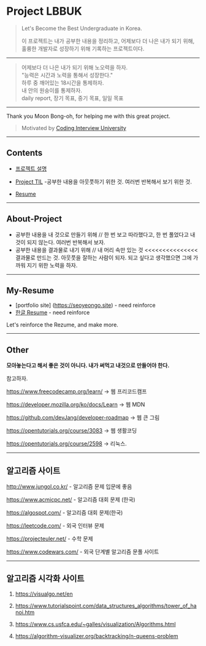 # Project LBBUK
 > Let's Become the Best Undergraduate in Korea.
 > 
 > 이 프로젝트는 내가 공부한 내용을 정리하고, 어제보다 더 나은 내가 되기 위해, 훌륭한 개발자로 성장하기 위해 기록하는 프로젝트이다.
 
 ---
 
 > 어제보다 더 나은 내가 되기 위해 노오력을 하자.                         
 > "능력은 시간과 노력을 통해서 성장한다."                         
 > 하루 중 깨어있는 18시간을 통제하자.                         
 > 내 안의 원숭이를 통제하자.                         
 > daily report, 장기 목표, 중기 목표, 일일 목표                         
 
---

Thank you Moon Bong-oh, for helping me with this great project.

> Motivated by [Coding Interview University](https://github.com/jwasham/coding-interview-university/blob/master/translations/README-ko.md)  

---
## Contents
* [프로젝트 설명](#About-Project)

* [Project TIL](https://github.com/seoyeongo/project-TIL) -공부한 내용을 아웃풋하기 위한 것. 여러번 반복해서 보기 위한 것.

* [Resume](#My-Resume)
---
## About-Project
+ 공부한 내용을 내 것으로 만들기 위해
                    // 한 번 보고 따라했다고, 한 번 풀었다고 내 것이 되지 않는다. 여러번 반복해서 보자.
+ 공부한 내용을 결과물로 내기 위해
                   // 내 머리 속만 있는 것 <<<<<<<<<<<<<<< 결과물로 만드는 것. 아웃풋을 잘하는 사람이 되자. 되고 싶다고 생각했으면 그에 가까워 지기 위한 노력을 하자.

---

## My-Resume

* [portfolio site] (https://seoyeongo.site)  - need reinforce
* [한글 Resume](/Resume/Resume.pdf) - need reinforce

Let's reinforce the Rezume, and make more.

---

## Other 
**모아놓는다고 해서 좋은 것이 아니다. 내가 써먹고 내것으로 만들어야 한다.**

참고하자.

https://www.freecodecamp.org/learn/            -> 웹 프리코드캠프

https://developer.mozilla.org/ko/docs/Learn     -> 웹 MDN

https://github.com/devJang/developer-roadmap   -> 웹 큰 그림 

https://opentutorials.org/course/3083         -> 웹 생활코딩

https://opentutorials.org/course/2598         -> 리눅스.


____________________________________________________________________________________________________
## 알고리즘 사이트

http://www.jungol.co.kr/ - 알고리즘 문제 입문에 좋음

https://www.acmicpc.net/ - 알고리즘 대회 문제 (한국)

https://algospot.com/ - 알고리즘 대회 문제(한국)

https://leetcode.com/ - 외국 인터뷰 문제

https://projecteuler.net/ - 수학 문제

https://www.codewars.com/ - 외국 단계별 알고리즘 문풀 사이트

___________________________________________________________________________________________________
## 알고리즘 시각화 사이트


1. https://visualgo.net/en

2. https://www.tutorialspoint.com/data_structures_algorithms/tower_of_hanoi.htm

3. https://www.cs.usfca.edu/~galles/visualization/Algorithms.html

4. https://algorithm-visualizer.org/backtracking/n-queens-problem

